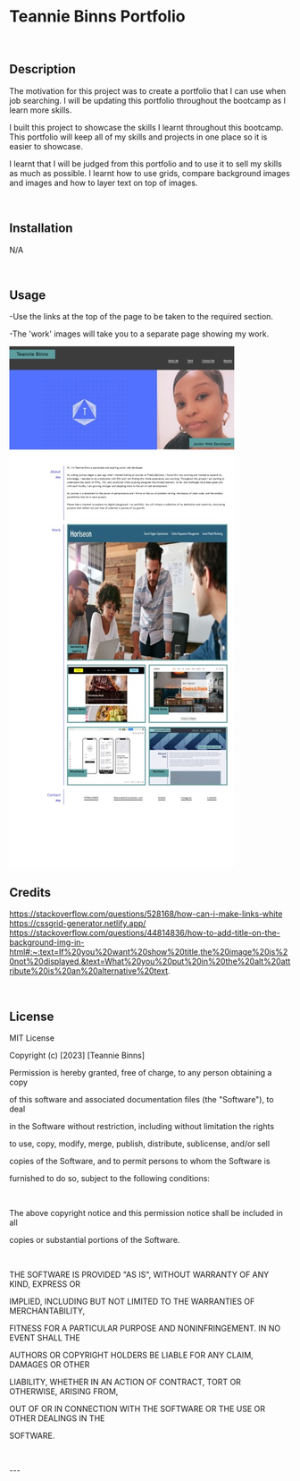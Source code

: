 # Teannie Binns Portfolio  

 

## Description 
The motivation for this project was to create a portfolio that I can use when job searching. I will be updating this portfolio throughout the bootcamp as I learn more skills.

I built this project to showcase the skills I learnt throughout this bootcamp. This portfolio will keep all of my skills and projects in one place so it is easier to showcase. 

I learnt that I will be judged from this portfolio and to use it to sell my skills as much as possible. I learnt how to use grids, compare background images and images and how to layer text on top of images. 

 

## Installation 
N/A 

 

## Usage 
-Use the links at the top of the page to be taken to the required section.

-The 'work' images will take you to a separate page showing my work. 

![alt text](/images/readmess.jpg) 
 

## Credits 
https://stackoverflow.com/questions/528168/how-can-i-make-links-white
https://cssgrid-generator.netlify.app/
https://stackoverflow.com/questions/44814836/how-to-add-title-on-the-background-img-in-html#:~:text=If%20you%20want%20show%20title,the%20image%20is%20not%20displayed.&text=What%20you%20put%20in%20the%20alt%20attribute%20is%20an%20alternative%20text.


 

## License 
MIT License 


Copyright (c) [2023] [Teannie Binns] 


Permission is hereby granted, free of charge, to any person obtaining a copy 

of this software and associated documentation files (the "Software"), to deal 

in the Software without restriction, including without limitation the rights 

to use, copy, modify, merge, publish, distribute, sublicense, and/or sell 

copies of the Software, and to permit persons to whom the Software is 

furnished to do so, subject to the following conditions: 

 

The above copyright notice and this permission notice shall be included in all 

copies or substantial portions of the Software. 

 

THE SOFTWARE IS PROVIDED "AS IS", WITHOUT WARRANTY OF ANY KIND, EXPRESS OR 

IMPLIED, INCLUDING BUT NOT LIMITED TO THE WARRANTIES OF MERCHANTABILITY, 

FITNESS FOR A PARTICULAR PURPOSE AND NONINFRINGEMENT. IN NO EVENT SHALL THE 

AUTHORS OR COPYRIGHT HOLDERS BE LIABLE FOR ANY CLAIM, DAMAGES OR OTHER 

LIABILITY, WHETHER IN AN ACTION OF CONTRACT, TORT OR OTHERWISE, ARISING FROM, 

OUT OF OR IN CONNECTION WITH THE SOFTWARE OR THE USE OR OTHER DEALINGS IN THE 

SOFTWARE. 

 

--- 